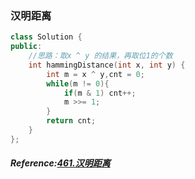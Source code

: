 ### 汉明距离
```cpp
class Solution {
public:
    //思路：取x ^ y 的结果，再取位1的个数
    int hammingDistance(int x, int y) {
        int m = x ^ y,cnt = 0;
        while(m != 0){
            if(m & 1) cnt++;
            m >>= 1;
        }
        return cnt;
    }
};
```

##### Reference:[461.汉明距离](https://leetcode.cn/problems/hamming-distance/)